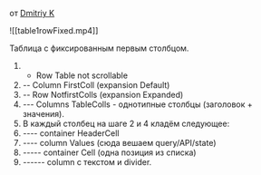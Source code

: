 
от [Dmitriy K](https://t.me/kirilkindn)

![[table1rowFixed.mp4]]

Таблица с фиксированным первым столбцом. 

1. - Row Table not scrollable 
2. -- Column FirstColl (expansion Default)
3. -- Row NotfirstColls (expansion Expanded)
4. --- Columns TableColls - однотипные столбцы (заголовок + значения).
5. В каждый столбец на шаге 2 и 4 кладём следующее: 
6. ---- container HeaderCell
7. ---- column Values (сюда вешаем query/API/state)
8. ----- container Cell (одна позиция из списка) 
9. ------ column с текстом и divider.